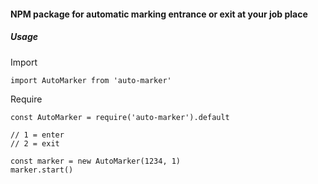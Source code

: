 #### NPM package for automatic marking entrance or exit at your job place


##### Usage
Import
```
import AutoMarker from 'auto-marker'
```
Require
```
const AutoMarker = require('auto-marker').default
```

```
// 1 = enter
// 2 = exit

const marker = new AutoMarker(1234, 1)
marker.start()
```
